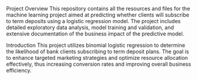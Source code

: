 Project Overview
This repository contains all the resources and files for the machine learning project aimed at predicting whether clients will subscribe to term deposits using a logistic regression model. The project includes detailed exploratory data analysis, model training and validation, and extensive documentation of the business impact of the predictive model.

Introduction
This project utilizes binomial logistic regression to determine the likelihood of bank clients subscribing to term deposit plans. The goal is to enhance targeted marketing strategies and optimize resource allocation effectively, thus increasing conversion rates and improving overall business efficiency.
